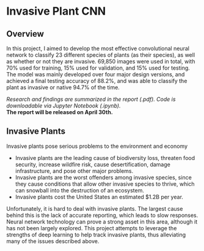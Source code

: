 # Invasive Plant CNN



## Overview

In this project, I aimed to develop the most effective convolutional neural network to classify 23 different species of plants (as their species), as well as whether or not they are invasive. 69,850 images were used in total, with 70% used for training, 15% used for validation, and 15% used for testing. The model was mainly developed over four major design versions, and achieved a final testing accuracy of 88.2%, and was able to classify the plant as invasive or native 94.7% of the time.

*Research and findings are summarized in the report (.pdf). Code is downloadable via Jupyter Notebook (.ipynb).* <br>
**The report will be released on April 30th.**


## Invasive Plants
Invasive plants pose serious problems to the environment and economy
* Invasive plants are the leading cause of biodiversity loss, threaten food security, increase wildfire risk, cause desertification, damage infrastructure, and pose other major problems.
* Invasive plants are the worst offenders among invasive species, since they cause conditions that allow other invasive species to thrive, which can snowball into the destruction of an ecosystem.
* Invasive plants cost the United States an estimated $1.2B per year.

Unfortunately, it is hard to deal with invasive plants. The largest cause behind this is the lack of accurate reporting, which leads to slow responses. Neural network technology can prove a strong asset in this area, although it has not been largely explored. This project attempts to leverage the strengths of deep learning to help track invasive plants, thus alleviating many of the issues described above. <br>

